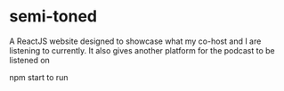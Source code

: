 # semi-toned

A ReactJS website designed to showcase what my co-host and I are listening to currently.
It also gives another platform for the podcast to be listened on 

npm start to run 
